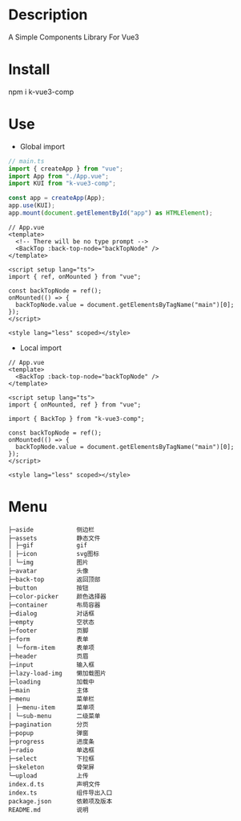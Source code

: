 # Description

A Simple Components Library For Vue3

# Install

npm i k-vue3-comp

# Use

- Global import

```ts
// main.ts
import { createApp } from "vue";
import App from "./App.vue";
import KUI from "k-vue3-comp";

const app = createApp(App);
app.use(KUI);
app.mount(document.getElementById("app") as HTMLElement);
```

```vue
// App.vue
<template>
  <!-- There will be no type prompt -->
  <BackTop :back-top-node="backTopNode" />
</template>

<script setup lang="ts">
import { ref, onMounted } from "vue";

const backTopNode = ref();
onMounted(() => {
  backTopNode.value = document.getElementsByTagName("main")[0];
});
</script>

<style lang="less" scoped></style>
```

- Local import

```vue
// App.vue
<template>
  <BackTop :back-top-node="backTopNode" />
</template>

<script setup lang="ts">
import { onMounted, ref } from "vue";

import { BackTop } from "k-vue3-comp";

const backTopNode = ref();
onMounted(() => {
  backTopNode.value = document.getElementsByTagName("main")[0];
});
</script>

<style lang="less" scoped></style>
```

# Menu

    ├─aside            侧边栏
    ├─assets           静态文件
    │ ├─gif            gif
    │ ├─icon           svg图标
    │ └─img            图片
    ├─avatar           头像
    ├─back-top         返回顶部
    ├─button           按钮
    ├─color-picker     颜色选择器
    ├─container        布局容器
    ├─dialog           对话框
    ├─empty            空状态
    ├─footer           页脚
    ├─form             表单
    │ └─form-item      表单项
    ├─header           页眉
    ├─input            输入框
    ├─lazy-load-img    懒加载图片
    ├─loading          加载中
    ├─main             主体
    ├─menu             菜单栏
    │ ├─menu-item      菜单项
    │ └─sub-menu       二级菜单
    ├─pagination       分页
    ├─popup            弹窗
    ├─progress         进度条
    ├─radio            单选框
    ├─select           下拉框
    ├─skeleton         骨架屏
    └─upload           上传
    index.d.ts         声明文件
    index.ts           组件导出入口
    package.json       依赖项及版本
    README.md          说明
